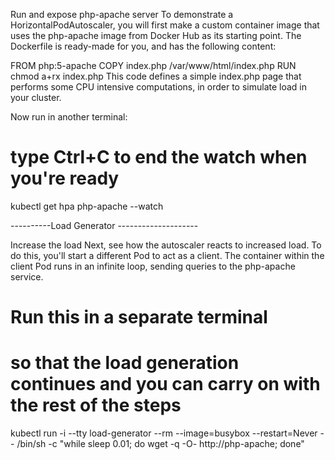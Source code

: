 Run and expose php-apache server
To demonstrate a HorizontalPodAutoscaler, you will first make a custom container image that uses the php-apache image from Docker Hub as its starting point. The Dockerfile is ready-made for you, and has the following content:

FROM php:5-apache
COPY index.php /var/www/html/index.php
RUN chmod a+rx index.php
This code defines a simple index.php page that performs some CPU intensive computations, in order to simulate load in your cluster.

<?php
  $x = 0.0001;
  for ($i = 0; $i <= 1000000; $i++) {
    $x += sqrt($x);
  }
  echo "OK!";
?>


Now run in another terminal:

# type Ctrl+C to end the watch when you're ready

kubectl get hpa php-apache --watch

----------Load Generator --------------------

Increase the load
Next, see how the autoscaler reacts to increased load. To do this, you'll start a different Pod to act as a client. The container within the client Pod runs in an infinite loop, sending queries to the php-apache service.


# Run this in a separate terminal
# so that the load generation continues and you can carry on with the rest of the steps


kubectl run -i --tty load-generator --rm --image=busybox --restart=Never -- /bin/sh -c "while sleep 0.01; do wget -q -O- http://php-apache; done"
